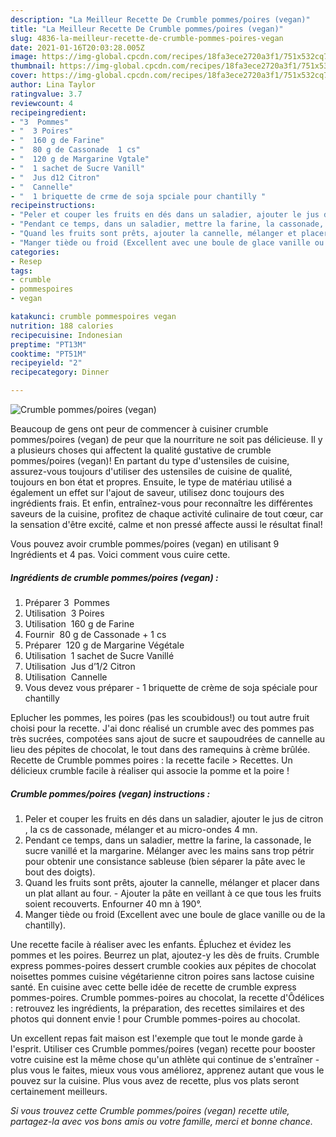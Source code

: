 ```yaml
---
description: "La Meilleur Recette De Crumble pommes/poires (vegan)"
title: "La Meilleur Recette De Crumble pommes/poires (vegan)"
slug: 4836-la-meilleur-recette-de-crumble-pommes-poires-vegan
date: 2021-01-16T20:03:28.005Z
image: https://img-global.cpcdn.com/recipes/18fa3ece2720a3f1/751x532cq70/crumble-pommespoires-vegan-photo-principale-de-la-recette.jpg
thumbnail: https://img-global.cpcdn.com/recipes/18fa3ece2720a3f1/751x532cq70/crumble-pommespoires-vegan-photo-principale-de-la-recette.jpg
cover: https://img-global.cpcdn.com/recipes/18fa3ece2720a3f1/751x532cq70/crumble-pommespoires-vegan-photo-principale-de-la-recette.jpg
author: Lina Taylor
ratingvalue: 3.7
reviewcount: 4
recipeingredient:
- "3  Pommes"
- "  3 Poires"
- "  160 g de Farine"
- "  80 g de Cassonade  1 cs"
- "  120 g de Margarine Vgtale"
- "  1 sachet de Sucre Vanill"
- "  Jus d12 Citron"
- "  Cannelle"
- "  1 briquette de crme de soja spciale pour chantilly "
recipeinstructions:
- "Peler et couper les ​fruits en​ dés dans un saladier, ajouter le jus de citron​, la cs de cassonade, mélanger et au micro-ondes 4 mn."
- "Pendant ce temps, dans un saladier, ​mettre la farine, la cassonade, le sucre vanillé et la margarine. Mélanger avec les mains sans trop pétrir ​pour​ obtenir une consistance sableuse​ (bien séparer la pâte avec le bout des doigts​)​."
- "Quand les ​fruits sont prêts, ajouter la cannelle, mélanger et placer dans un plat ​allant au four. Ajouter la pâte en veillant à ce que tou​s les fruits soient recouverts​. Enfourner 40 mn à 190°."
- "Manger tiède ou froid (Excellent avec une boule de glace vanille ou de la chantilly)."
categories:
- Resep
tags:
- crumble
- pommespoires
- vegan

katakunci: crumble pommespoires vegan 
nutrition: 188 calories
recipecuisine: Indonesian
preptime: "PT13M"
cooktime: "PT51M"
recipeyield: "2"
recipecategory: Dinner

---
```



![Crumble pommes/poires (vegan)](https://img-global.cpcdn.com/recipes/18fa3ece2720a3f1/751x532cq70/crumble-pommespoires-vegan-photo-principale-de-la-recette.jpg)

Beaucoup de gens ont peur de commencer à cuisiner crumble pommes/poires (vegan) de peur que la nourriture ne soit pas délicieuse. Il y a plusieurs choses qui affectent la qualité gustative de crumble pommes/poires (vegan)! En partant du type d'ustensiles de cuisine, assurez-vous toujours d'utiliser des ustensiles de cuisine de qualité, toujours en bon état et propres. Ensuite, le type de matériau utilisé a également un effet sur l'ajout de saveur, utilisez donc toujours des ingrédients frais. Et enfin, entraînez-vous pour reconnaître les différentes saveurs de la cuisine, profitez de chaque activité culinaire de tout cœur, car la sensation d'être excité, calme et non pressé affecte aussi le résultat final!

<!--inarticleads1-->

Vous pouvez avoir crumble pommes/poires (vegan) en utilisant 9 Ingrédients et 4 pas. Voici comment vous cuire cette.

##### Ingrédients de crumble pommes/poires (vegan) :

1. Préparer 3 ​ Pommes
1. Utilisation  ​ 3 Poires
1. Utilisation  ​ ​160 g de Farine
1. Fournir  ​ ​8​​0 g de Cassonade​ + 1 cs​
1. Préparer  ​ ​120 g de Margarine Végétale
1. Utilisation  ​ ​1 sachet de Sucre Vanillé
1. Utilisation  ​ ​Jus d’1/2 Citron
1. Utilisation  ​ ​Cannelle
1. Vous devez vous préparer  ​- 1 briquette de crème de soja spéciale pour chantilly ​


Eplucher les pommes, les poires (pas les scoubidous!) ou tout autre fruit choisi pour la recette. J&#39;ai donc réalisé un crumble avec des pommes pas très sucrées, compotées sans ajout de sucre et saupoudrées de cannelle au lieu des pépites de chocolat, le tout dans des ramequins à crème brûlée. Recette de Crumble pommes poires : la recette facile &gt; Recettes. Un délicieux crumble facile à réaliser qui associe la pomme et la poire ! 

<!--inarticleads2-->

##### Crumble pommes/poires (vegan) instructions :

1. Peler et couper les ​fruits en​ dés dans un saladier, ajouter le jus de citron​, la cs de cassonade, mélanger et au micro-ondes 4 mn.
1. Pendant ce temps, dans un saladier, ​mettre la farine, la cassonade, le sucre vanillé et la margarine. Mélanger avec les mains sans trop pétrir ​pour​ obtenir une consistance sableuse​ (bien séparer la pâte avec le bout des doigts​)​.
1. Quand les ​fruits sont prêts, ajouter la cannelle, mélanger et placer dans un plat ​allant au four. - Ajouter la pâte en veillant à ce que tou​s les fruits soient recouverts​. Enfourner 40 mn à 190°.
1. Manger tiède ou froid (Excellent avec une boule de glace vanille ou de la chantilly).


Une recette facile à réaliser avec les enfants. Épluchez et évidez les pommes et les poires. Beurrez un plat, ajoutez-y les dès de fruits. Crumble express pommes-poires dessert crumble cookies aux pépites de chocolat noisettes pommes cuisine végétarienne citron poires sans lactose cuisine santé. En cuisine avec cette belle idée de recette de crumble express pommes-poires. Crumble pommes-poires au chocolat, la recette d&#39;Ôdélices : retrouvez les ingrédients, la préparation, des recettes similaires et des photos qui donnent envie ! pour Crumble pommes-poires au chocolat. 

<!--inarticleads1-->

<p>
Un excellent repas fait maison est l'exemple que tout le monde garde à l'esprit. Utiliser ces Crumble pommes/poires (vegan) recette pour booster votre cuisine est la même chose qu'un athlète qui continue de s'entraîner - plus vous le faites, mieux vous vous améliorez, apprenez autant que vous le pouvez sur la cuisine. Plus vous avez de recette, plus vos plats seront certainement meilleurs.
</p>

<p>
<i>Si vous trouvez cette Crumble pommes/poires (vegan) recette utile, partagez-la avec vos bons amis ou votre famille, merci et bonne chance.</i>
</p>
